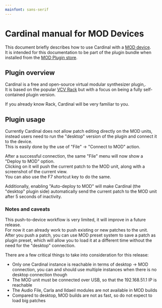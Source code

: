```yaml
---
mainfont: sans-serif
---
```


# Cardinal manual for MOD Devices

This document briefly describes how to use Cardinal with a [MOD device](https://www.moddevices.com/).  
It is intended for this documentation to be part of the plugin bundle when installed from the
[MOD Plugin store](https://pedalboards.moddevices.com/plugins).

## Plugin overview

Cardinal is a free and open-source virtual modular synthesizer plugin,.  
It is based on the popular [VCV Rack](https://vcvrack.com/) but with a focus on being a fully self-contained plugin version.

If you already know Rack, Cardinal will be very familiar to you.

## Plugin usage

Currently Cardinal does not allow patch editing directly on the MOD units,
instead users need to run the "desktop" version of the plugin and connect it to the device.  
This is easily done by the use of "File" -> "Connect to MOD" action.

After a successful connection, the same "File" menu will now show a "Deploy to MOD" option.  
Clicking on it will push the current patch to the MOD unit, along with a screenshot of the current view.  
You can also use the F7 shortcut key to do the same.

Additionally, enabling "Auto-deploy to MOD" will make Cardinal (the "desktop" plugin side)
automatically send the current patch to the MOD unit after 5 seconds of inactivity.

### Notes and caveats

This push-to-device workflow is very limited, it will improve in a future release.  
For now it can already work to push existing or new patches to the unit.  
After you push a patch, you can use MOD preset system to save a patch as plugin preset,
which will allow you to load it at a different time without the need for the "desktop" connection.

There are a few critical things to take into consideration for this release:

- Only one Cardinal instance is reachable in terms of desktop -> MOD connection,
you can and should use multiple instances when there is no desktop connection though
- The MOD unit must be connected over USB, so that the 192.168.51.1 IP is reachable
- The Audio File, Carla and Ildaeil modules are not available in MOD builds
- Compared to desktop, MOD builds are not as fast, so do not expect to load big patches
